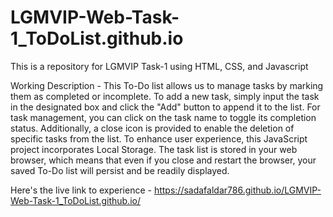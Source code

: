 # LGMVIP-Web-Task-1_ToDoList.github.io
This is a repository for LGMVIP Task-1 using HTML, CSS, and Javascript

Working Description - This To-Do list allows us to manage tasks by marking them as completed or incomplete. To add a new task, simply input the task in the designated box and click the "Add" button to append it to the list. For task management, you can click on the task name to toggle its completion status. Additionally, a close icon is provided to enable the deletion of specific tasks from the list. To enhance user experience, this JavaScript project incorporates Local Storage. The task list is stored in your web browser, which means that even if you close and restart the browser, your saved To-Do list will persist and be readily displayed.

Here's the live link to experience - https://sadafaldar786.github.io/LGMVIP-Web-Task-1_ToDoList.github.io/ 
